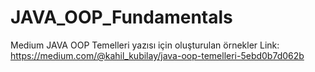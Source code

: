 # JAVA_OOP_Fundamentals
Medium JAVA OOP Temelleri yazısı için oluşturulan örnekler
Link: https://medium.com/@kahil_kubilay/java-oop-temelleri-5ebd0b7d062b
